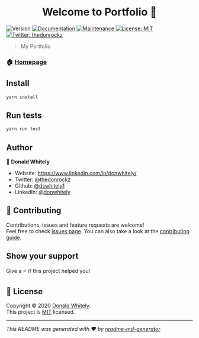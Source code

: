 <h1 align="center">Welcome to Portfolio 👋</h1>
<p>
  <img alt="Version" src="https://img.shields.io/badge/version-1.0.0-blue.svg?cacheSeconds=2592000" />
  <a href="https://github.com/dswhitely1/portfolio-again#readme" target="_blank">
    <img alt="Documentation" src="https://img.shields.io/badge/documentation-yes-brightgreen.svg" />
  </a>
  <a href="https://github.com/dswhitely1/portfolio-again/graphs/commit-activity" target="_blank">
    <img alt="Maintenance" src="https://img.shields.io/badge/Maintained%3F-yes-green.svg" />
  </a>
  <a href="https://github.com/dswhitely1/portfolio-again/blob/master/LICENSE" target="_blank">
    <img alt="License: MIT" src="https://img.shields.io/github/license/dswhitely1/Portfolio" />
  </a>
  <a href="https://twitter.com/thedonrockz" target="_blank">
    <img alt="Twitter: thedonrockz" src="https://img.shields.io/twitter/follow/thedonrockz.svg?style=social" />
  </a>
</p>

> My Portfolio

### 🏠 [Homepage](https://github.com/dswhitely1/portfolio-again#readme)

## Install

```sh
yarn install
```

## Run tests

```sh
yarn run test
```

## Author

👤 **Donald Whitely**

* Website: https://www.linkedin.com/in/donwhitely/
* Twitter: [@thedonrockz](https://twitter.com/thedonrockz)
* Github: [@dswhitely1](https://github.com/dswhitely1)
* LinkedIn: [@donwhitely](https://linkedin.com/in/donwhitely)

## 🤝 Contributing

Contributions, issues and feature requests are welcome!<br />Feel free to check [issues page](https://github.com/dswhitely1/portfolio-again/issues). You can also take a look at the [contributing guide](https://github.com/dswhitely1/portfolio-again/blob/master/CONTRIBUTING.md).

## Show your support

Give a ⭐️ if this project helped you!

## 📝 License

Copyright © 2020 [Donald Whitely](https://github.com/dswhitely1).<br />
This project is [MIT](https://github.com/dswhitely1/portfolio-again/blob/master/LICENSE) licensed.

***
_This README was generated with ❤️ by [readme-md-generator](https://github.com/kefranabg/readme-md-generator)_